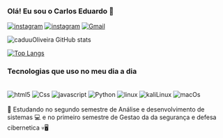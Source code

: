 ### Olá! Eu sou o Carlos Eduardo 🤙


[![instagram](https://img.shields.io/badge/Instagram-E4405F?style=for-the-badge&logo=instagram&logoColor=white)](https://instagram.com/caduuolivera?igshid=NTE5MzUyOTU=)
[![instagram](	https://img.shields.io/badge/WhatsApp-25D366?style=for-the-badge&logo=whatsapp&logoColor=white)](https://wa.me/558294139850)
[![Gmail](https://img.shields.io/badge/Gmail-D14836?style=for-the-badge&logo=gmail&logoColor=white)](mailto:devcarlos8@gmail.com)


![caduuOliveira GitHub stats](https://github-readme-stats.vercel.app/api?username=caduuOliveira&show_icons=true&theme=onedark)

[![Top Langs](https://github-readme-stats.vercel.app/api/top-langs/?username=caduuOliveira&hide_progress=true)](https://github.com/anuraghazra/github-readme-stats)
### Tecnologias que uso no meu dia a dia

<div style="display: inline_block"> <br/>
  <img align="center" alt="html5" src="https://img.shields.io/badge/HTML5-E34F26?style=for-the-badge&logo=html5&logoColor=white"/>
  <img align="center" alt="Css" src="https://img.shields.io/badge/CSS3-1572B6?style=for-the-badge&logo=css3&logoColor=white"/>
    <img align="center" alt="javascript" src="https://img.shields.io/badge/JavaScript-323330?style=for-the-badge&logo=javascript&logoColor=F7DF1E"/>
     <img align="center" alt="Python" src="https://img.shields.io/badge/Python-3776AB?style=for-the-badge&logo=python&logoColor=white"/>
      <img align="center" alt="linux" src="https://img.shields.io/badge/Linux-FCC624?style=for-the-badge&logo=linux&logoColor=black"/>
       <img align="center" alt="kaliLinux" src="https://img.shields.io/badge/Kali_Linux-557C94?style=for-the-badge&logo=kali-linux&logoColor=white"/>
        <img align="center" alt="macOs" src="https://img.shields.io/badge/mac%20os-000000?style=for-the-badge&logo=apple&logoColor=white"/>
</div>

<br/>
🖖 Estudando no segundo semestre de Análise e desenvolvimento de sistemas 💻 e no primeiro semestre de Gestao da da segurança e defesa cibernetica 💀🖥️
